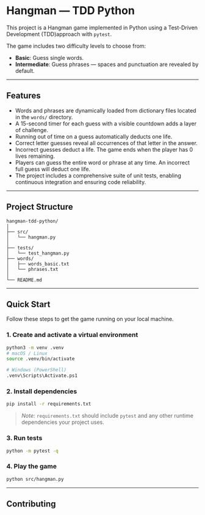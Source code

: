 # Hangman — TDD Python

This project is a Hangman game implemented in Python using a Test-Driven Development (TDD)approach with `pytest`.

The game includes two difficulty levels to choose from:

- **Basic**: Guess single words.  
- **Intermediate**: Guess phrases — spaces and punctuation are revealed by default.

---

## Features

- Words and phrases are dynamically loaded from dictionary files located in the `words/` directory.
- A 15-second timer for each guess with a visible countdown adds a layer of challenge.
- Running out of time on a guess automatically deducts one life.
- Correct letter guesses reveal all occurrences of that letter in the answer.
- Incorrect guesses deduct a life. The game ends when the player has 0 lives remaining.
- Players can guess the entire word or phrase at any time. An incorrect full guess will deduct one life.
- The project includes a comprehensive suite of unit tests, enabling continuous integration and ensuring code reliability.

---

## Project Structure

```
hangman-tdd-python/
│
├── src/
│   └── hangman.py        
│
├── tests/
│   └── test_hangman.py   
├── words/
│   ├── words_basic.txt   
│   └── phrases.txt        
│
└── README.md             
```

---

## Quick Start

Follow these steps to get the game running on your local machine.

### 1. Create and activate a virtual environment

```bash
python3 -m venv .venv
# macOS / Linux
source .venv/bin/activate

# Windows (PowerShell)
.venv\Scripts\Activate.ps1
```

### 2. Install dependencies

```bash
pip install -r requirements.txt
```

> _Note:_ `requirements.txt` should include `pytest` and any other runtime dependencies your project uses.

### 3. Run tests

```bash
python -m pytest -q
```

### 4. Play the game

```bash
python src/hangman.py
```

---

## Contributing



